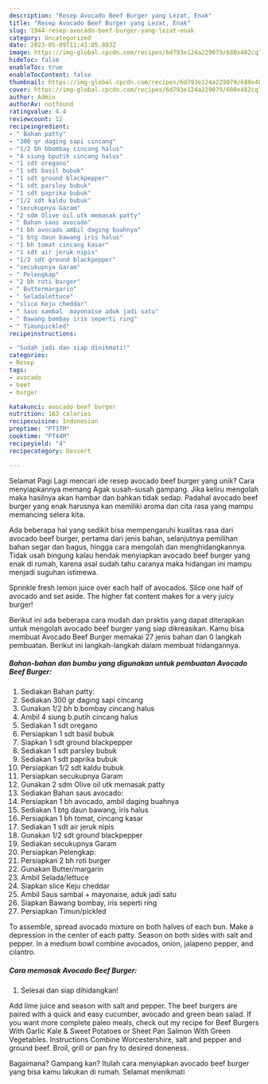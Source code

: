 ```yaml
---
description: "Resep Avocado Beef Burger yang Lezat, Enak"
title: "Resep Avocado Beef Burger yang Lezat, Enak"
slug: 1944-resep-avocado-beef-burger-yang-lezat-enak
category: Uncategorized
date: 2023-05-09T11:43:05.803Z
image: https://img-global.cpcdn.com/recipes/6d793e124a229079/680x482cq70/avocado-beef-burger-foto-resep-utama.jpg
hideToc: false
enableToc: true
enableTocContent: false
thumbnail: https://img-global.cpcdn.com/recipes/6d793e124a229079/680x482cq70/avocado-beef-burger-foto-resep-utama.jpg
cover: https://img-global.cpcdn.com/recipes/6d793e124a229079/680x482cq70/avocado-beef-burger-foto-resep-utama.jpg
author: Admin
authorAv: notfound
ratingvalue: 4.4
reviewcount: 12
recipeingredient:
- " Bahan patty"
- "300 gr daging sapi cincang"
- "1/2 bh bbombay cincang halus"
- "4 siung bputih cincang halus"
- "1 sdt oregano"
- "1 sdt basil bubuk"
- "1 sdt ground blackpepper"
- "1 sdt parsley bubuk"
- "1 sdt paprika bubuk"
- "1/2 sdt kaldu bubuk"
- "secukupnya Garam"
- "2 sdm Olive oil utk memasak patty"
- " Bahan saus avocado"
- "1 bh avocado ambil daging buahnya"
- "1 btg daun bawang iris halus"
- "1 bh tomat cincang kasar"
- "1 sdt air jeruk nipis"
- "1/2 sdt ground blackpepper"
- "secukupnya Garam"
- " Pelengkap"
- "2 bh roti burger"
- " Buttermargarin"
- " Seladalettuce"
- "slice Keju cheddar"
- " Saus sambal  mayonaise aduk jadi satu"
- " Bawang bombay iris seperti ring"
- " Timunpickled"
recipeinstructions:

- "Sudah jadi dan siap dinikmati!"
categories:
- Resep
tags:
- avocado
- beef
- burger

katakunci: avocado beef burger 
nutrition: 163 calories
recipecuisine: Indonesian
preptime: "PT37M"
cooktime: "PT44M"
recipeyield: "4"
recipecategory: Dessert

---
```



Selamat Pagi Lagi mencari ide resep avocado beef burger yang unik? Cara menyiapkannya memang Agak susah-susah gampang. Jika keliru mengolah maka hasilnya akan hambar dan bahkan tidak sedap. Padahal avocado beef burger yang enak harusnya kan memiliki aroma dan cita rasa yang mampu memancing selera kita.


Ada beberapa hal yang sedikit bisa mempengaruhi kualitas rasa dari avocado beef burger, pertama dari jenis bahan, selanjutnya pemilihan bahan segar dan bagus, hingga cara mengolah dan menghidangkannya. Tidak usah bingung kalau hendak menyiapkan avocado beef burger yang enak di rumah, karena asal sudah tahu caranya maka hidangan ini mampu menjadi suguhan istimewa.

Sprinkle fresh lemon juice over each half of avocados. Slice one half of avocado and set aside. The higher fat content makes for a very juicy burger!


Berikut ini ada beberapa cara mudah dan praktis yang dapat diterapkan untuk mengolah avocado beef burger yang siap dikreasikan. Kamu bisa membuat Avocado Beef Burger memakai 27 jenis bahan dan 0 langkah pembuatan. Berikut ini langkah-langkah dalam membuat hidangannya.

<!--inarticleads1-->

##### Bahan-bahan dan bumbu yang digunakan untuk pembuatan Avocado Beef Burger:

1. Sediakan  Bahan patty:
1. Sediakan 300 gr daging sapi cincang
1. Gunakan 1/2 bh b.bombay cincang halus
1. Ambil 4 siung b.putih cincang halus
1. Sediakan 1 sdt oregano
1. Persiapkan 1 sdt basil bubuk
1. Siapkan 1 sdt ground blackpepper
1. Sediakan 1 sdt parsley bubuk
1. Sediakan 1 sdt paprika bubuk
1. Persiapkan 1/2 sdt kaldu bubuk
1. Persiapkan secukupnya Garam
1. Gunakan 2 sdm Olive oil utk memasak patty
1. Sediakan  Bahan saus avocado:
1. Persiapkan 1 bh avocado, ambil daging buahnya
1. Sediakan 1 btg daun bawang, iris halus
1. Persiapkan 1 bh tomat, cincang kasar
1. Sediakan 1 sdt air jeruk nipis
1. Gunakan 1/2 sdt ground blackpepper
1. Sediakan secukupnya Garam
1. Persiapkan  Pelengkap:
1. Persiapkan 2 bh roti burger
1. Gunakan  Butter/margarin
1. Ambil  Selada/lettuce
1. Siapkan slice Keju cheddar
1. Ambil  Saus sambal + mayonaise, aduk jadi satu
1. Siapkan  Bawang bombay, iris seperti ring
1. Persiapkan  Timun/pickled


To assemble, spread avocado mixture on both halves of each bun. Make a depression in the center of each patty. Season on both sides with salt and pepper. In a medium bowl combine avocados, onion, jalapeno pepper, and cilantro. 

<!--inarticleads2-->

##### Cara memasak Avocado Beef Burger:


1. Selesai dan siap dihidangkan!

Add lime juice and season with salt and pepper. The beef burgers are paired with a quick and easy cucumber, avocado and green bean salad. If you want more complete paleo meals, check out my recipe for Beef Burgers With Garlic Kale &amp; Sweet Potatoes or Sheet Pan Salmon With Green Vegetables. Instructions Combine Worcestershire, salt and pepper and ground beef. Broil, grill or pan fry to desired doneness. 

Bagaimana? Gampang kan? Itulah cara menyiapkan avocado beef burger yang bisa kamu lakukan di rumah. Selamat menikmati
